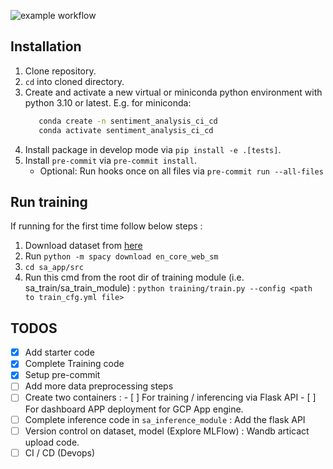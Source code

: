 ![example workflow](https://github.com/Big-Data-Programming/bdp2_apr22_exam-bdp2_apr22_group_2/actions/workflows/python-package-conda.yml/badge.svg)


## Installation

1. Clone repository.
2. `cd` into cloned directory.
3. Create and activate a new virtual or miniconda python environment with python 3.10 or latest. E.g. for miniconda:
   ```bash
      conda create -n sentiment_analysis_ci_cd
      conda activate sentiment_analysis_ci_cd
   ```
4. Install package in develop mode via `pip install -e .[tests]`.
5. Install `pre-commit` via `pre-commit install`.
   * Optional: Run hooks once on all files via `pre-commit run --all-files`


## Run training

If running for the first time follow below steps :
1. Download dataset from [here](https://www.kaggle.com/datasets/kazanova/sentiment140/download?datasetVersionNumber=2)
2. Run `python -m spacy download en_core_web_sm`
3. `cd sa_app/src`
4. Run this cmd from the root dir of training module (i.e. sa_train/sa_train_module) : `python training/train.py --config <path to train_cfg.yml file>`


## TODOS

- [x] Add starter code
- [x] Complete Training code
- [x] Setup pre-commit
- [ ] Add more data preprocessing steps
- [ ] Create two containers :
      - [ ] For training / inferencing via Flask API
      - [ ] For dashboard APP deployment for GCP App engine.
- [ ] Complete inference code in `sa_inference_module` : Add the flask API
- [ ] Version control on dataset, model (Explore MLFlow) : Wandb articact upload code.
- [ ] CI / CD (Devops)

